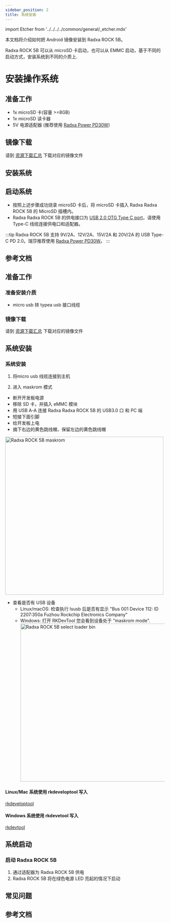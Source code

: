 ```yaml
---
sidebar_position: 2
title: 系统安装
---
```


import Etcher from '../../../../common/general/\_etcher.mdx'

本文档将介绍如何把 Android 镜像安装到 Radxa ROCK 5B。

Radxa ROCK 5B 可以从 microSD 卡启动，也可以从 EMMC 启动，基于不同的启动方式，安装系统到不同的介质上.

<Tabs queryString="target">

<TabItem value="microsd" label="安装系统到 microSD 卡">

# 安装操作系统

## 准备工作

- 1x microSD 卡(容量 >=8GB)
- 1x microSD 读卡器
- 5V 电源适配器 (推荐使用 [Radxa Power PD30W](../../accessories/pd-30w))

## 镜像下载

请到 [资源下载汇总](./download) 下载对应的镜像文件

## 安装系统

<Etcher model="rock5b" />

## 启动系统

- 按照上述步骤成功烧录 microSD 卡后，将 microSD 卡插入 Radxa Radxa ROCK 5B 的 MicroSD 插槽内。
- Radxa Radxa ROCK 5B 的供电接口为 [USB 2.0 OTG Type C port](/rock5/rock5b/hardware-design/hardware-interface)，请使用 Type-C 线缆连接供电口和适配器。

:::tip
Radxa ROCK 5B 支持 9V/2A、12V/2A、15V/2A 和 20V/2A 的 USB Type-C PD 2.0。瑞莎推荐使用 [Radxa Power PD30W](../../accessories/pd-30w)。
:::

## 参考文档

</TabItem>

<TabItem value="emmc" label="安装系统到 eMMC ">

## 准备工作

### 准备安装介质

- micro usb 转 typea usb 接口线缆

### 镜像下载

请到 [资源下载汇总](../../getting-started/download) 下载对应的镜像文件

## 系统安装

### 系统安装

1. 将micro usb 线缆连接到主机

2. 进入 maskrom 模式

- 断开开发板电源
- 移除 SD 卡，并插入 eMMC 模块
- 用 USB A-A 连接 Radxa Radxa ROCK 5B 的 USB3.0 口 和 PC 端
- 短接下面引脚
- 给开发板上电
- 摘下右边的黄色跳线帽，保留左边的黄色跳线帽

<img src="/img/rock5b/rock-5b-maskrom-01.webp" alt="Radxa ROCK 5B maskrom" width="500" />

- 查看是否有 USB 设备
  - Linux/macOS: 检查执行 lsusb 后是否有显示 "Bus 001 Device 112: ID 2207:350a Fuzhou Rockchip Electronics Company"
  - Windows: 打开 RKDevTool 您会看到设备处于 "maskrom mode".
    <img src="/img/rock5b/rock-5b-select-loader-bin.webp" alt="Radxa ROCK 5B select loader bin" width="500" />

<Tabs queryString="target">

<TabItem value="linux/mac" label="Linux/mac">

#### Linux/Mac 系统使用 rkdeveloptool 写入

[rkdeveloptool](../../low-level-dev/rkdeveloptool)

</TabItem>

<TabItem value="windows" label="Windows">

#### Windows 系统使用 rkdevetool 写入

[rkdevtool](/rock5/rock5b/low-level-dev/rkdevtool)

</TabItem>

</Tabs>

## 系统启动

### 启动 Radxa ROCK 5B

1. 通过适配器为 Radxa ROCK 5B 供电
2. Radxa ROCK 5B 将在绿色电源 LED 亮起的情况下启动

</TabItem>

</Tabs>

## 常见问题

## 参考文档
